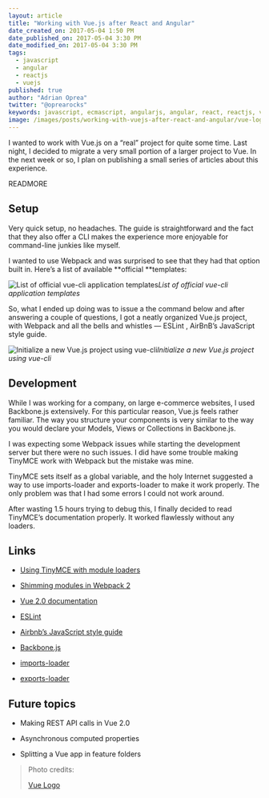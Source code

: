 ```yaml
---
layout: article
title: "Working with Vue.js after React and Angular"
date_created_on: 2017-05-04 1:50 PM
date_published_on: 2017-05-04 3:30 PM
date_modified_on: 2017-05-04 3:30 PM
tags:
  - javascript
  - angular
  - reactjs
  - vuejs
published: true
author: "Adrian Oprea"
twitter: "@oprearocks"
keywords: javascript, ecmascript, angularjs, angular, react, reactjs, vue, vuejs
image: /images/posts/working-with-vuejs-after-react-and-angular/vue-logo.png
---
```


I wanted to work with Vue.js on a “real” project for quite some time. Last night, I decided to migrate a very small portion of a larger project to Vue. In the next week or so, I plan on publishing a small series of articles about this experience.

READMORE

## Setup

Very quick setup, no headaches. The guide is straightforward and the fact that they also offer a CLI makes the experience more enjoyable for command-line junkies like myself.

I wanted to use Webpack and was surprised to see that they had that option built in. Here’s a list of available **official **templates:

![List of official vue-cli application templates](/images/posts/working-with-vuejs-after-react-and-angular/vue-cli-application-templates.png)*List of official vue-cli application templates*

So, what I ended up doing was to issue a the command below and after answering a couple of questions, I got a neatly organized Vue.js project, with Webpack and all the bells and whistles — ESLint , AirBnB’s JavaScript style guide.

![Initialize a new Vue.js project using vue-cli](/images/posts/working-with-vuejs-after-react-and-angular/vue-cli-webpack-output.png)*Initialize a new Vue.js project using vue-cli*

## Development

While I was working for a company, on large e-commerce websites, I used Backbone.js extensively. For this particular reason, Vue.js feels rather familiar. The way you structure your components is very similar to the way you would declare your Models, Views or Collections in Backbone.js.

I was expecting some Webpack issues while starting the development server but there were no such issues. I did have some trouble making TinyMCE work with Webpack but the mistake was mine.

TinyMCE sets itself as a global variable, and the holy Internet suggested a way to use imports-loader and exports-loader to make it work properly. The only problem was that I had some errors I could not work around.

After wasting 1.5 hours trying to debug this, I finally decided to read TinyMCE’s documentation properly. It worked flawlessly without any loaders.

## Links

* [Using TinyMCE with module loaders](https://www.tinymce.com/docs/advanced/usage-with-module-loaders/)

* [Shimming modules in Webpack 2](https://webpack.js.org/guides/shimming/#components/sidebar/sidebar.jsx)

* [Vue 2.0 documentation](https://vuejs.org/v2/guide/)

* [ESLint](http://eslint.org)

* [Airbnb’s JavaScript style guide](https://github.com/airbnb/javascript)

* [Backbone.js](http://backbonejs.org/)

* [imports-loader](https://www.npmjs.com/package/imports-loader)

* [exports-loader](https://www.npmjs.com/package/exports-loader)

## Future topics

* Making REST API calls in Vue 2.0

* Asynchronous computed properties

* Splitting a Vue app in feature folders

> Photo credits:
>
> [Vue Logo](https://vuejs.org/)
